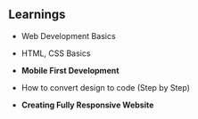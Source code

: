 



## Learnings

- Web Development Basics
- HTML, CSS Basics
- **Mobile First Development**
- How to convert design to code (Step by Step)

- **Creating Fully Responsive Website**


